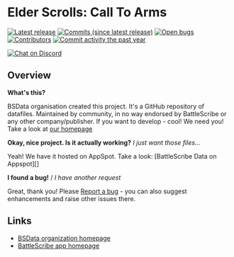 Elder Scrolls: Call To Arms
==================

[![Latest release](https://img.shields.io/github/release/BSData/tes-call-to-arms.svg?style=flat-square)](https://github.com/BSData/tes-call-to-arms/releases/latest)
[![Commits (since latest release)](https://img.shields.io/github/commits-since/BSData/tes-call-to-arms/latest.svg?style=flat-square)](https://github.com/BSData/tes-call-to-arms/releases)
[![Open bugs](https://img.shields.io/github/issues/BSData/tes-call-to-arms/bug.svg?style=flat-square&label=bugs)](https://github.com/BSData/tes-call-to-arms/issues?q=is%3Aissue+is%3Aopen+label%3Abug)
[![Contributors](https://img.shields.io/github/contributors/BSData/tes-call-to-arms.svg?style=flat-square)](https://github.com/BSData/tes-call-to-arms/graphs/contributors)
[![Commit activity the past year](https://img.shields.io/github/commit-activity/y/BSData/tes-call-to-arms.svg?style=flat-square)](https://github.com/BSData/tes-call-to-arms/pulse/monthly)

[![Chat on Discord](https://img.shields.io/discord/558412685981777922.svg?logo=discord&style=popout-square)](https://www.bsdata.net/discord)

## Overview ##

__What's this?__

BSData organisation created this project. It's a GitHub repository of datafiles.
Maintained by community, in no way endorsed by BattleScribe or any other company/publisher. If you want
to develop - cool! We need you! Take a look at [our homepage][BSData.net]

__Okay, nice project. Is it actually working?__ _I just want those files..._

Yeah! We have it hosted on AppSpot. Take a look: [BattleScribe Data on Appspot][]

__I found a bug!__ / *I have another request*

Great, thank you! Please [Report a bug][bug report] - you can also suggest enhancements and raise other issues there.

## Links ##

* [BSData organization homepage][BSData.net]
* [BattleScribe app homepage](https://www.battlescribe.net/)

[BSData.net]: https://www.bsdata.net/
[bug report]: https://github.com/BSData/tes-call-to-arms/issues/new/choose
